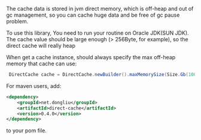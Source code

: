 The cache data is stored in jvm direct memory, which is off-heap and out of gc management, so you can cache huge data and be free of gc pause problem.

To use this library, You need to run your routine on Oracle JDK(SUN JDK). The cache value should be large enough (> 256Byte, for example), so the direct cache will really heap

When get a cache instance, should always specify the max off-heap memory that cache can use:
```java
 DirectCache cache = DirectCache.newBuilder().maxMemorySize(Size.Gb(100)).build();
```

For maven users, add:
```xml
<dependency>
    <groupId>net.dongliu</groupId>
    <artifactId>direct-cache</artifactId>
    <version>0.4.0</version>
</dependency>
```
to your pom file.
